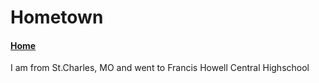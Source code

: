 # Hometown
#### [Home](https://github.com/lukefisha/README.md.git)
I am from St.Charles, MO and went to Francis Howell Central Highschool
